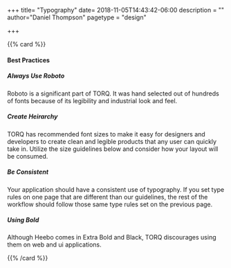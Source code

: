 +++
title= "Typography"
date= 2018-11-05T14:43:42-06:00
description = ""
author="Daniel Thompson"
pagetype = "design"

+++

{{% card %}}
#### Best Practices

##### Always Use Roboto

Roboto is a significant part of TORQ. It was hand selected out of hundreds of fonts because of its legibility and industrial look and feel. 

##### Create Heirarchy

TORQ has recommended font sizes to make it easy for designers and developers to create clean and legible 
products that any user can quickly take in. Utilize the size guidelines below and consider how your layout will be consumed.

##### Be Consistent

Your application should have a consistent use of typography. If you set type rules on one page that are different than 
our guidelines, the rest of the workflow should follow those same type rules set on the previous page. 

##### Using Bold

Although Heebo comes in Extra Bold and Black, TORQ discourages using them on web and ui applications.

{{% /card %}}
